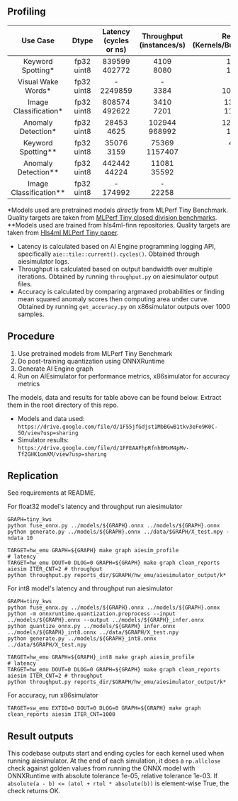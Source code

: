 ## Profiling

|       Use Case         | Dtype            | Latency (cycles or ns) | Throughput (instances/s) | Resource Utilization (Kernels/Buffers/Stream/PLIO/GMIO) | Accuracy (first 1k) | Quality Target<br>(Closed&#160;Division) | Model 
|:----------------------:|:----------------:|:----------------------:|:------------------------:|:---------------------------------------:|:-------------------:|:----------------:|:-------------------:|
|   Keyword Spotting*    | fp32 <br/> uint8 | 839599   <br/> 402772  | 4109  <br/> 8080         | 100/110/161/2/9  <br/> 108/119/166/2/9   | 91.1% (Top 1)       | 90%   (Top 1)    | [DS-CNN](https://github.com/mlcommons/tiny/blob/master/benchmark/training/keyword_spotting/keras_model.py)
|   Visual Wake Words*   | fp32 <br/> uint8 | -        <br/> 2249859 | -     <br/> 3384         | -                <br/> 101/103/189/15/27 | 82.5% (Top 1)       | 80%   (Top 1)    | [MobileNet](https://github.com/mlcommons/tiny/blob/master/benchmark/training/visual_wake_words/vww_model.py)
| Image Classification*  | fp32 <br/> uint8 | 808574   <br/> 492622  | 3410  <br/> 7201         | 134/150/264/14/9 <br/> 116/127/214/16/9  | 86.8% (Top 1)       | 85%   (Top 1)    | [ResNet](https://github.com/mlcommons/tiny/blob/master/benchmark/training/image_classification/keras_model.py)
|   Anomaly Detection*   | fp32 <br/> uint8 | 28453    <br/> 4625    | 102944<br/> 968992       | 122/156/255/11/16<br/> 138/143/199/2/0   | 0.880 (AUC)         | 0.85  (AUC)      | [Deep AutoEncoder](https://github.com/mlcommons/tiny/blob/master/benchmark/training/anomaly_detection/keras_model.py)
|   Keyword Spotting**   | fp32 <br/> uint8 | 35076    <br/> 3159    | 75369 <br/> 1157407      | 46/56/116/5/24   <br/> 48/50/81/0/7      | 84.8% (Top 1)       | 82.5% (Top 1)    | [MLP](https://github.com/hls4ml-finn-mlperftiny/tiny_results_v0.7/blob/main/open/hls4ml-finn/code/kws/KWS-W3A3/training/model/models.py)
|   Anomaly Detection**  | fp32 <br/> uint8 | 442442   <br/> 44224   | 11081 <br/> 35592        | 11/18/83/0/8     <br/> 48/50/84/0/10     | 0.832 (AUC)         | 0.83  (AUC)      | [AutoEncoder](https://github.com/hls4ml-finn-mlperftiny/AnomalyDetection/blob/main/keras_model.py)
| Image Classification** | fp32 <br/> uint8 | -        <br/> 174992  | -     <br/> 22258        | -                <br/> 90/95/144/2/5     | 84.1% (Top 1)       | 83.5% (Top 1)    | [CNN](https://github.com/hls4ml-finn-mlperftiny/tiny_results_v0.7/blob/main/open/hls4ml-finn/code/ic/RN07/training/resnet_v1_eembc.py)

\*Models used are pretrained models *directly* from MLPerf Tiny Benchmark. Quality targets are taken from [MLPerf Tiny closed division benchmarks](https://github.com/mlcommons/tiny/tree/master/benchmark). <br/>
\*\*Models used are trained from hls4ml-finn repositories. Quality targets are taken from [Hls4ml MLPerf Tiny paper](https://cds.cern.ch/record/2826586/files/2206.11791.pdf).

* Latency is calculated based on AI Engine programming logging API, specifically `aie::tile::current().cycles()`. Obtained through aiesimulator logs.
* Throughput is calculated based on output bandwidth over multiple iterations. Obtained by running `throughput.py` on aiesimulator output files.
* Accuracy is calculated by comparing argmaxed probabilities or finding mean squared anomaly scores then computing area under curve. Obtained by running `get_accuracy.py` on x86simulator outputs over 1000 samples.


## Procedure

1) Use pretrained models from MLPerf Tiny Benchmark
2) Do post-training quantization using ONNXRuntime
3) Generate AI Engine graph
4) Run on AIEsimulator for performance metrics, x86simulator for accuracy metrics

The models, data and results for table above can be found below. Extract them in the root directory of this repo. <br/>
* Models and data used: `https://drive.google.com/file/d/1F55jfGdjst1MbBGwB1tkv3eFo9K0C-5O/view?usp=sharing`
* Simulator results: `https://drive.google.com/file/d/1FFEAAFhpRfnhBMxM4pMv-Tf2GHK1omXM/view?usp=sharing`


## Replication

See requirements at README.

For float32 model's latency and throughput run aiesimulator
```
GRAPH=tiny_kws
python fuse_onnx.py ../models/${GRAPH}.onnx ../models/${GRAPH}.onnx
python generate.py ../models/${GRAPH}.onnx ../data/$GRAPH/X_test.npy -ndata 10

TARGET=hw_emu GRAPH=${GRAPH} make graph aiesim_profile                                # latency
TARGET=hw_emu DOUT=0 DLOG=0 GRAPH=${GRAPH} make graph clean_reports aiesim ITER_CNT=2 # throughput
python throughput.py reports_dir/$GRAPH/hw_emu/aiesimulator_output/k*
```

For int8 model's latency and throughput run aiesimulator
```
GRAPH=tiny_kws
python fuse_onnx.py ../models/${GRAPH}.onnx ../models/${GRAPH}.onnx
python -m onnxruntime.quantization.preprocess --input ../models/${GRAPH}.onnx --output ../models/${GRAPH}_infer.onnx
python quantize_onnx.py ../models/${GRAPH}_infer.onnx ../models/${GRAPH}_int8.onnx ../data/$GRAPH/X_test.npy
python generate.py ../models/${GRAPH}_int8.onnx ../data/$GRAPH/X_test.npy

TARGET=hw_emu GRAPH=${GRAPH}_int8 make graph aiesim_profile                           # latency
TARGET=hw_emu DOUT=0 DLOG=0 GRAPH=${GRAPH} make graph clean_reports aiesim ITER_CNT=2 # throughput
python throughput.py reports_dir/$GRAPH/hw_emu/aiesimulator_output/k*
```

For accuracy, run x86simulator
```
TARGET=sw_emu EXTIO=0 DOUT=0 DLOG=0 GRAPH=${GRAPH} make graph clean_reports aiesim ITER_CNT=1000
```

## Result outputs
This codebase outputs start and ending cycles for each kernel used when running aiesimulator. At the end of each simulation, it does a `np.allclose` check against golden values from running the ONNX model with ONNXRuntime with absolute tolerance 1e-05, relative tolerance 1e-03. If `absolute(a - b) <= (atol + rtol * absolute(b))` is element-wise True, the check returns OK.
